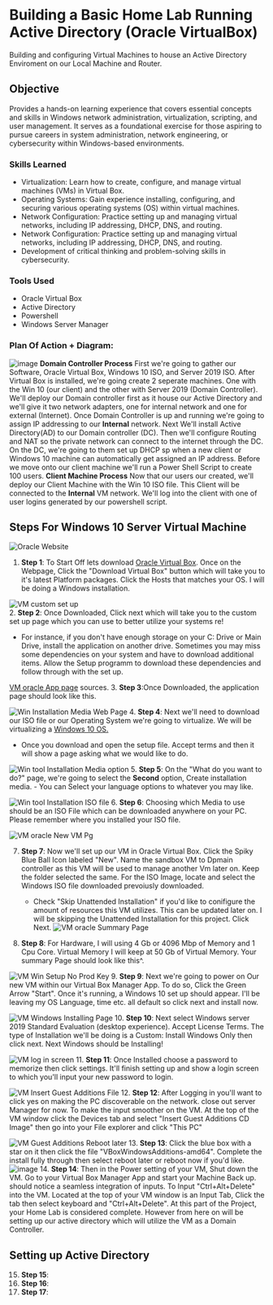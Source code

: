 # Building a Basic Home Lab Running Active Directory (Oracle VirtualBox)
Building and configuring Virtual Machines to house an  Active Directory Enviroment on our Local Machine and Router. 
## Objective
Provides a hands-on learning experience that covers essential concepts and skills in Windows network administration, virtualization, scripting, and user management. It serves as a foundational exercise for those aspiring to pursue careers in system administration, network engineering, or cybersecurity within Windows-based environments.

### Skills Learned
- Virtualization: Learn how to create, configure, and manage virtual machines (VMs) in Virtual Box.
- Operating Systems: Gain experience installing, configuring, and securing various operating systems (OS) within virtual machines.
- Network Configuration: Practice setting up and managing virtual networks, including IP addressing, DHCP, DNS, and routing.
- Network Configuration: Practice setting up and managing virtual networks, including IP addressing, DHCP, DNS, and routing.
- Development of critical thinking and problem-solving skills in cybersecurity.

### Tools Used
- Oracle Virtual Box
- Active Directory
- Powershell
- Windows Server Manager

### Plan Of Action + Diagram:
![image](https://github.com/Cal-InfoSec/SIEM-Azure/assets/81139563/d0ce77be-5ba7-4cda-bda7-076ab1c340b2)
**Domain Controller Process**
First we're going to gather our Software, Oracle Virtual Box, Windows 10 ISO, and Server 2019 ISO. After Virtual Box is installed, we're going create 2 seperate machines. One with the Win 10 (our client) and the other with Server 2019 (Domain Controller). We'll deploy our Domain controller first as it house our Active Directory and we'll give it two network adapters, one for internal network and one for external (Internet). Once Domain Controller is up and running we're going to assign IP addressing to our **Internal** network. Next We'll install Active Directory(AD) to our Domain controller (DC). Then we'll configure Routing and NAT so the private network can connect to the internet through the DC. On the DC, we're going to them set up DHCP sp when a new client or Windows 10 machine can automatically get assigned an IP address. Before we move onto our client machine we'll run a Power Shell Script to create 100 users.
**Client Machine Process**
Now that our users our created, we'll deploy our Client Machine with the Win 10 ISO file. This Client will be connected to the **Internal** VM network. We'll log into the client with one of user logins generated by our powershell script. 
## Steps For Windows 10 Server Virtual Machine

 ![Oracle Website](https://github.com/Cal-InfoSec/SIEM-Azure/assets/81139563/7e1b309e-8b25-4f54-8128-2d4870d3a7c5)
 1. **Step 1**: To Start Off lets download [Oracle Virtual Box](https://www.virtualbox.org/). Once on the Webpage, Click the "Download Virtual Box" button which will take you to it's latest Platform packages. Click the Hosts that matches your OS. I will be doing a Windows installation.

![VM custom set up](https://github.com/Cal-InfoSec/SIEM-Azure/assets/81139563/eeace1f8-334b-4a4d-af6c-a071b940170d)   
 2. **Step 2**: Once Downloaded, Click next which will take you to the custom set up page which you can use to better utilize your systems re!
   - For instance, if you don't have enough storage on your C: Drive or Main Drive, install the application on another drive. Sometimes you may miss some dependencies on your system and have to download additional items. Allow the Setup programm to download these dependencies and follow through with the set up.

[VM oracle App page](https://github.com/Cal-InfoSec/SIEM-Azure/assets/81139563/e6562eae-2e27-46c8-8c3a-fd655818d5f0)
sources.
 3. **Step 3**:Once Downloaded, the application page should look like this.
 
 ![Win Installation Media Web Page](https://github.com/Cal-InfoSec/SIEM-Azure/assets/81139563/1b9de1c8-51c0-4f62-88b2-cd12cdbf63e0)
 4. **Step 4**: Next we'll need to download our ISO file or our Operating System we're going to virtualize. We will be virtualizing a [Windows 10 OS.](https://www.microsoft.com/en-us/evalcenter/download-windows-server-2019)
  - Once you download and open the setup file. Accept terms and then it will show a page asking what we would like to do.
    
![Win tool Installation Media option](https://github.com/Cal-InfoSec/SIEM-Azure/assets/81139563/00658c45-6d90-4d04-9afb-4426cd4198b6)
 5. **Step 5**: On the "What do you want to do?" page, we're going to select the **Second** option, Create installation media.
    - You can Select your language options to whatever you may like.
   
![Win tool Installation ISO file](https://github.com/Cal-InfoSec/SIEM-Azure/assets/81139563/f783d8e3-2056-4f2e-9613-c6772d03e6d4)
 6. **Step 6**: Choosing which Media to use should be an ISO File which can be downloaded anywhere on your PC. Please remember where you installed your ISO file.
      
![VM oracle New VM Pg](https://github.com/Cal-InfoSec/SIEM-Azure/assets/81139563/05af67f9-fa6a-42b9-942c-1bc199af4b3e)

 7. **Step 7**: Now we'll set up our VM in Oracle Virtual Box. Click the Spiky Blue Ball Icon labeled "New". Name the sandbox VM to Dpmain controller as this VM will be used to manage another Vm later on. Keep the folder selected the same. For the ISO Image, locate and select the Windows ISO file downloaded prevoiusly downloaded.
     - Check "Skip Unattended Installation" if you'd like to conifigure the amount of resources this VM utilizes. This can be updated later on. I will be skipping the Unattended Installation for this project. Click Next.
    ![VM oracle Summary Page](https://github.com/Cal-InfoSec/SIEM-Azure/assets/81139563/7b1c7290-a7ad-4f8c-8f35-f1716f16f6f8)

8. **Step 8**: For Hardware, I will using 4 Gb or 4096 Mbp of Memory and 1 Cpu Core. Virtual Memory I will keep at 50 Gb of Virtual Memory. Your summary Page should look like this^.

![VM Win Setup No Prod Key](https://github.com/Cal-InfoSec/SIEM-Azure/assets/81139563/77d598f1-75ad-4de7-8c3a-9d24daa85ab9)
9. **Step 9**: Next we're going to power on Our new VM within our Virtual Box Manager App. To do so, Click the Green Arrow "Start". Once it's running, a Windows 10 set up should appear. I'll be leaving my OS Language, time etc. all default so click next and install now.

![VM Windows Installing Page](https://github.com/Cal-InfoSec/SIEM-Azure/assets/81139563/436634ca-ae8e-4fdf-a765-892b8f8c0686)
10. **Step 10**: Next select Windows server 2019 Standard Evaluation (desktop experience). Accept License Terms. The type of Installation  we'll be doing is a Custom: Install Windows Only then click next. Next Windows should be Installing!

![VM log in screen](https://github.com/Cal-InfoSec/SIEM-Azure/assets/81139563/148b439d-6c04-49a0-9fe9-5e889a777041)
11. **Step 11**: Once Installed choose a password to memorize then click settings. It'll finish setting up and show a login screen to which you'll input your new password to login. 

![VM Insert Guest Additions File](https://github.com/Cal-InfoSec/SIEM-Azure/assets/81139563/748215d2-0f1a-4499-a9ed-9450c7f9ffbf)
12. **Step 12**: After Logging in you'll want to click yes on making the PC discoverable on the network. close out server Manager for now. To make the input smoother on the VM. At the top of the VM window click the Devices tab and select "Insert Guest Additions CD Image" then go into your File explorer and click "This PC"

![VM Guest Additions Reboot  later](https://github.com/Cal-InfoSec/SIEM-Azure/assets/81139563/b7eb8895-5130-4974-a2b1-6dd867e90912)
13. **Step 13**: Click the blue box with a star on it then click the file "VBoxWindowsAdditions-amd64". Complete the install fully through then select reboot later or reboot now if you'd like. 
![image](https://github.com/Cal-InfoSec/SIEM-Azure/assets/81139563/ff21cf3c-d18d-45ab-bae4-719fe3595586)
14. **Step 14**: Then in the Power setting of your VM, Shut down the VM. Go to your Virtual Box Manager App and start your Machine Back up. should notice a seamless integration of inputs. To Input "Ctrl+Alt+Delete" into the VM. Located at the top of your VM window is an Input Tab, Click the tab then select keyboard and "Ctrl+Alt+Delete". At  this part of the Project, your Home Lab is considered complete. However from here on will be setting up our active directory which will utilize the VM as a Domain Controller.

## Setting up Active Directory

15. **Step 15**:  
16. **Step 16**:
17. **Step 17**:
